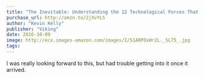 ```yaml
---
title: "The Inevitable: Understanding the 12 Technological Forces That Will Shape Our Future"
purchase_url: http://amzn.to/2jXvYLS
author: "Kevin Kelly"
publisher: "Viking"
date: 2016-10-09
image: http://ecx.images-amazon.com/images/I/51ARPOxWr2L._SL75_.jpg
tags:
---
```


I was really looking forward to this, but had trouble getting into it once it arrived.
